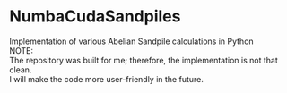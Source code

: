 # NumbaCudaSandpiles
Implementation of various Abelian Sandpile calculations in Python <br />
NOTE: <br />
The repository was built for me; therefore, the implementation is not that clean. <br />
I will make the code more user-friendly in the future.

